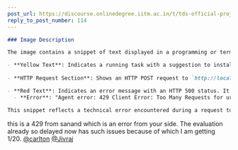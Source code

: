 ```yaml
---
post_url: https://discourse.onlinedegree.iitm.ac.in/t/tds-official-project1-discrepencies/171141/115
reply_to_post_number: 114
---
```

```markdown
### Image Description

The image contains a snippet of text displayed in a programming or terminal context. 

- **Yellow Text**: Indicates a running task with a suggestion to install a package named `uv`. It includes a URL to a GitHub repository with a specific script.
  
- **HTTP Request Section**: Shows an HTTP POST request to `http://localhost:8503/run`, detailing the task and the associated arguments. It includes a link with a raw script.

- **Red Text**: Indicates an error message with an HTTP 500 status. It states: 
  - **Error**: "Agent error: 429 Client Error: Too Many Requests for url..."

This snippet reflects a technical error encountered during a request to a server, likely in a development environment.
```

this is a 429 from sanand which is an error from your side. The evaluation already so delayed now has such issues because of which I am getting 1/20. [@carlton](/u/carlton) [@Jivraj](/u/jivraj)